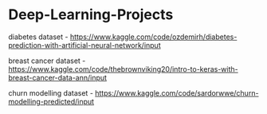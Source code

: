 # Deep-Learning-Projects
diabetes dataset - https://www.kaggle.com/code/ozdemirh/diabetes-prediction-with-artificial-neural-network/input

breast cancer dataset - https://www.kaggle.com/code/thebrownviking20/intro-to-keras-with-breast-cancer-data-ann/input

churn modelling dataset - https://www.kaggle.com/code/sardorwwe/churn-modelling-predicted/input
